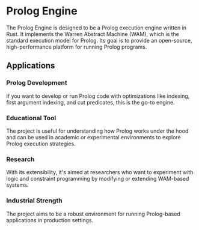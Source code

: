 # Prolog Engine

The Prolog Engine is designed to be a Prolog execution engine written in Rust. It implements the Warren Abstract Machine (WAM), which is the standard execution model for Prolog. Its goal is to provide an open-source, high-performance platform for running Prolog programs.

## Applications

### Prolog Development
If you want to develop or run Prolog code with optimizations like indexing, first argument indexing, and cut predicates, this is the go-to engine.

### Educational Tool
The project is useful for understanding how Prolog works under the hood and can be used in academic or experimental environments to explore Prolog execution strategies.

### Research
With its extensibility, it's aimed at researchers who want to experiment with logic and constraint programming by modifying or extending WAM-based systems.

### Industrial Strength
The project aims to be a robust environment for running Prolog-based applications in production settings.
